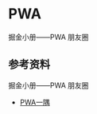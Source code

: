 # PWA





掘金小册——PWA 朋友圈







## 参考资料

掘金小册——PWA 朋友圈

- [PWA一隅](https://github.com/ThornWu/blog/issues/1)
